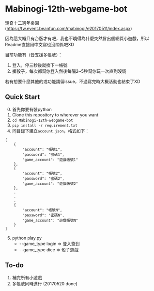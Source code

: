 # Mabinogi-12th-webgame-bot

瑪奇十二週年樂園(https://tw.event.beanfun.com/mabinogi/e20170511/index.aspx)

因為這大概只有台版才有吧，我也不曉得為什麼突然冒出個網頁小遊戲，所以Readme直接用中文寫也沒關係吧XD

目前功能有（皆支援多帳號）：
1. 登入，停三秒後就換下一帳號
2. 擲骰子，每次都幫你登入然後每隔2~5秒幫你玩一次直到沒錢

若有想要什麼其他的或功能請留issue，不過寫完時大概活動也結束了XD

## Quick Start
0. 首先你要有裝python
1. Clone this repository to wherever you want
2. `cd Mabinogi-12th-webgame-bot`
2. `pip install -r requirement.txt`
3. 同目錄下建立`account.json`，格式如下：
```
[
    {
        "account": "帳號1",
        "password": "密碼1",
        "game_account": "遊戲帳號1"
    },
    {
        "account": "帳號2",
        "password": "密碼2",
        "game_account": "遊戲帳號2"
    },
    .
    .
    .
    {
        "account": "帳號N",
        "password": "密碼N",
        "game_account": "遊戲帳號N"
    }
]
```
5. python play.py 
    - --game_type login => 登入簽到
    - --game_type dice => 骰子遊戲

## To-do
1. 補完所有小遊戲
2. 多帳號同時進行 (20170520 done)
